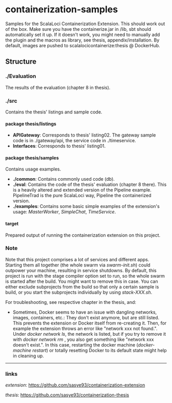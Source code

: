 # containerization-samples
Samples for the ScalaLoci Containerization Extension. This should work out of the box. Make sure you have the containerize.jar in /lib, sbt should automatically set it up. If it doesn't work, you might need to manually add the plugin and the macros as library, see thesis, appendix/installation.
By default, images are pushed to scalalocicontainerize:thesis @ DockerHub.

## Structure

### ./Evaluation
The results of the evaluation (chapter 8 in thesis).

### ./src
Contains the thesis' listings and sample code.

#### package thesis/listings
* **APIGateway**: Corresponds to thesis' listing02. The gateway sample code is in ./gateway/api, the service code in ./timeservice.
* **Interfaces**: Corresponds to thesis' listing01.

#### package thesis/samples
Contains usage examples.

* **./common**: Contains commonly used code (db).
* **./eval**: Contains the code of the thesis' evaluation (chapter 8 there). This is a heavily altered and extended version of the Pipeline example. PipelineTrad is the pure ScalaLoci way, Pipeline the containerized version.
* **./examples**: Contains some basic simple examples of the extension's usage: _MasterWorker_, _SimpleChat_, _TimeService_.

#### target
Prepared output of running the containerization extension on this project.

### Note

Note that this project comprises a lot of services and different apps. Starting them all together (the whole swarm via _swarm-init.sh_) could outpower your machine, resulting in service shutdowns.
By default, this project is run with the stage compiler option set to run, so the whole swarm is started after the build. You might want to remove this in case.
You can either exclude subprojects from the build so that only a certain sample is build, or you start the subprojects individually by using _stack-XXX.sh_.

For troubleshooting, see respective chapter in the thesis, and:
- Sometimes, Docker seems to have an issue with dangling networks, images, containers, etc.: They don't exist anymore, but are still listed. This prevents the extension or Docker itself from re-creating it. Then, for example the extension throws an error like "network xxx not found.". Under _docker network ls_, the network is listed, but if you try to remove it with _docker network rm <id>_, you also get something like "network xxx doesn't exist.". In this case, restarting the docker machine (_docker-machine restart_) or totally resetting Docker to its default state might help in cleaning up.
-----------
### links
_extension_: https://github.com/sasye93/containerization-extension

_thesis_: https://github.com/sasye93/containerization-thesis
